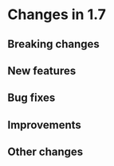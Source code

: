 # Changes in 1.7


## Breaking changes


## New features


## Bug fixes


## Improvements


## Other changes
